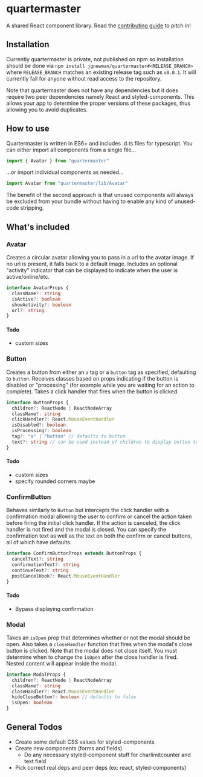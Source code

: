 # quartermaster
A shared React component library. Read the [contributing guide](https://github.com/jgnewman/quartermaster/blob/master/CONTRIBUTING.md) to pitch in!

## Installation
Currently quartermaster is private, not published on npm so installation should be done via `npm install jgnewman/quartermaster#<RELEASE_BRANCH>` where `RELEASE_BRANCH` matches an existing release tag such as `v0.0.1`. It will currently fail for anyone without read access to the repository.

Note that quartermaster does not have any dependencies but it does require two peer dependencies namely React and styled-components. This allows your app to determine the proper versions of these packages, thus allowing you to avoid duplicates.

## How to use
Quartermaster is written in ES6+ and includes .d.ts files for typescript. You can either import all components from a single file...

```javascript
import { Avatar } from "quartermaster"
```

...or import individual components as needed...

```javascript
import Avatar from "quartermaster/lib/Avatar"
```

The benefit of the second approach is that unused components will always be excluded from your bundle without having to enable any kind of unused-code stripping.

## What's included

### Avatar
Creates a circular avatar allowing you to pass in a url to the avatar image. If no url is present, it falls back to a default image. Includes an optional "activity" indicator that can be displayed to indicate when the user is active/online/etc.

```typescript
interface AvatarProps {
  className?: string
  isActive?: boolean
  showActivity?: boolean
  url?: string
}
```

#### Todo
- custom sizes

### Button
Creates a button from either an `a` tag or a `button` tag as specified, defaulting to `button`. Receives classes based on props indicating if the button is disabled or "processing" (for example while you are waiting for an action to complete). Takes a click handler that fires when the button is clicked.

```typescript
interface ButtonProps {
  children?: ReactNode | ReactNodeArray
  className?: string
  clickHandler?: React.MouseEventHandler
  isDisabled?: boolean
  isProcessing?: boolean
  tag?: "a" | "button" // defaults to button
  text?: string // can be used instead of children to display button text
}
```

#### Todo
- custom sizes
- specify rounded corners maybe

### ConfirmButton
Behaves similarly to `Button` but intercepts the click handler with a confirmation modal allowing the user to confirm or cancel the action taken before firing the initial click handler. If the action is canceled, the click handler is not fired and the modal is closed. You can specify the confirmation text as well as the text on both the confirm or cancel buttons, all of which have defaults.

```typescript
interface ConfirmButtonProps extends ButtonProps {
  cancelText?: string
  confirmationText?: string
  continueText?: string
  postCancelHook?: React.MouseEventHandler
}
```

#### Todo
- Bypass displaying confirmation

### Modal
Takes an `isOpen` prop that determines whether or not the modal should be open. Also takes a `closeHandler` function that fires when the modal's close button is clicked. Note that the modal does not close itself. You must determine when to change the `isOpen` after the close handler is fired. Nested content will appear inside the modal.

```typescript
interface ModalProps {
  children?: ReactNode | ReactNodeArray
  className?: string
  closeHandler?: React.MouseEventHandler
  hideCloseButton?: boolean // defaults to false
  isOpen: boolean
}
```

## General Todos
- Create some default CSS values for styled-components
- Create new components (forms and fields)
  - Do any necessary styled-component stuff for charlimitcounter and text field
- Pick correct real deps and peer deps (ex: react, styled-components)
